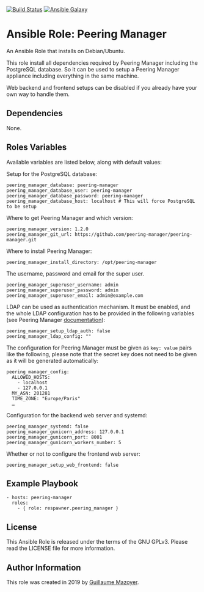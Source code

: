 [![Build Status](https://travis-ci.org/respawner/ansible-role-peering-manager.svg?branch=master)](https://travis-ci.org/respawner/ansible-role-peering-manager)
[![Ansible Galaxy](https://img.shields.io/badge/ansible--galaxy-peering--manager-blue.svg)](https://galaxy.ansible.com/respawner/peering_manager)

# Ansible Role: Peering Manager

An Ansible Role that installs on Debian/Ubuntu.

This role install all dependencies required by Peering Manager including the
PostgreSQL database. So it can be used to setup a Peering Manager appliance
including everything in the same machine.

Web backend and frontend setups can be disabled if you already have your own
way to handle them.

## Dependencies

None.

## Roles Variables

Available variables are listed below, along with default values:

Setup for the PostgreSQL database:

    peering_manager_database: peering-manager
    peering_manager_database_user: peering-manager
    peering_manager_database_password: peering-manager
    peering_manager_database_host: localhost # This will force PostgreSQL to be setup

Where to get Peering Manager and which version:

    peering_manager_version: 1.2.0
    peering_manager_git_url: https://github.com/peering-manager/peering-manager.git

Where to install Peering Manager:

    peering_manager_install_directory: /opt/peering-manager

The username, password and email for the super user.

    peering_manager_superuser_username: admin
    peering_manager_superuser_password: admin
    peering_manager_superuser_email: admin@example.com

LDAP can be used as authentication mechanism. It must be enabled, and the whole
LDAP configuration has to be provided in the following variables (see Peering
Manager
[documentation](https://peering-manager.readthedocs.io/en/latest/setup/ldap/)):

    peering_manager_setup_ldap_auth: false
    peering_manager_ldap_config: ""

The configuration for Peering Manager must be given as `key: value` pairs like
the following, please note that the secret key does not need to be given as it
will be generated automatically:

    peering_manager_config:
      ALLOWED_HOSTS:
        - localhost
        - 127.0.0.1
      MY_ASN: 201281
      TIME_ZONE: "Europe/Paris"
      …

Configuration for the backend web server and systemd:

    peering_manager_systemd: false
    peering_manager_gunicorn_address: 127.0.0.1
    peering_manager_gunicorn_port: 8001
    peering_manager_gunicorn_workers_number: 5

Whether or not to configure the frontend web server:

    peering_manager_setup_web_frontend: false

## Example Playbook

    - hosts: peering-manager
      roles:
        - { role: respawner.peering_manager }

## License

This Ansible Role is released under the terms of the GNU GPLv3. Please read
the LICENSE file for more information.

## Author Information

This role was created in 2019 by [Guillaume Mazoyer](https://respawner.fr).
